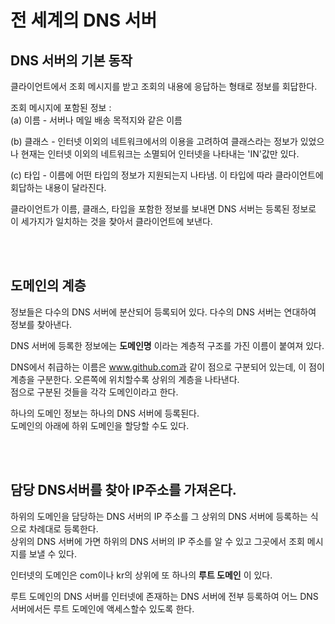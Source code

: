 # 전 세계의 DNS 서버

## DNS 서버의 기본 동작

클라이언트에서 조회 메시지를 받고 조회의 내용에 응답하는 형태로 정보를 회답한다.

조회 메시지에 포함된 정보 :  
(a) 이름 - 서버나 메일 배송 목적지와 같은 이름

(b) 클래스 - 인터넷 이외의 네트워크에서의 이용을 고려하여 클래스라는 정보가 있었으나 현재는 인터넷 이외의 네트워크는 소멸되어 인터넷을
나타내는 'IN'값만 있다.

(c) 타입 - 이름에 어떤 타입의 정보가 지원되는지 나타냄. 이 타입에 따라 클라이언트에 회답하는 내용이 달라진다.

클라이언트가 이름, 클래스, 타입을 포함한 정보를 보내면 DNS 서버는 등록된 정보로 이 세가지가 일치하는 것을 찾아서 클라이언트에 보낸다.

</br>
</br>

## 도메인의 계층

정보들은 다수의 DNS 서버에 분산되어 등록되어 있다. 다수의 DNS 서버는 연대하여 정보를 찾아낸다.

DNS 서버에 등록한 정보에는 **도메인명** 이라는 계층적 구조를 가진 이름이 붙여져 있다.

DNS에서 취급하는 이름은 www.github.com과 같이 점으로 구분되어 있는데, 이 점이 계층을 구분한다. 오른쪽에 위치할수록 상위의 계층을 나타낸다.  
점으로 구분된 것들을 각각 도메인이라고 한다.

하나의 도메인 정보는 하나의 DNS 서버에 등록된다.  
도메인의 아래에 하위 도메인을 할당할 수도 있다.

</br>
</br>

## 담당 DNS서버를 찾아 IP주소를 가져온다.

하위의 도메인을 담당하는 DNS 서버의 IP 주소를 그 상위의 DNS 서버에 등록하는 식으로 차례대로 등록한다.  
상위의 DNS 서버에 가면 하위의 DNS 서버의 IP 주소를 알 수 있고 그곳에서 조회 메시지를 보낼 수 있다.

인터넷의 도메인은 com이나 kr의 상위에 또 하나의 **루트 도메인** 이 있다.

루트 도메인의 DNS 서버를 인터넷에 존재하는 DNS 서버에 전부 등록하여 어느 DNS서버에서든 루트 도메인에 액세스할수 있도록 한다.

</br>
</br>

